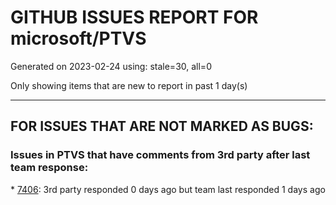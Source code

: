 
# GITHUB ISSUES REPORT FOR microsoft/PTVS


Generated on 2023-02-24 using: stale=30, all=0


Only showing items that are new to report in past 1 day(s)


---

## FOR ISSUES THAT ARE NOT MARKED AS BUGS:


### Issues in PTVS that have comments from 3rd party after last team response:


\* [7406](https://github.com/microsoft/PTVS/issues/7406 "Python project reports a .NET Framwork error when .NET Core library is referenced"): 3rd party responded 0 days ago but team last responded 1 days ago
